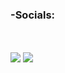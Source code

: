 ### -Socials:

<div align="left">
<a href=></a>
<br><br>
  <a href="https://instagram.com/_felipe.barcelos/" target="_blank"><img src="https://img.shields.io/badge/-Instagram-%23E4405F?style=for-the-badge&logo=instagram&logoColor=black" target="_blank"></a>
  <a href = "mailto:fbcarvalho2004@gmail.com"><img src="https://img.shields.io/badge/-Gmail-%23333?style=for-the-badge&logo=gmail&logoColor=dark" target="_blank"></a>

